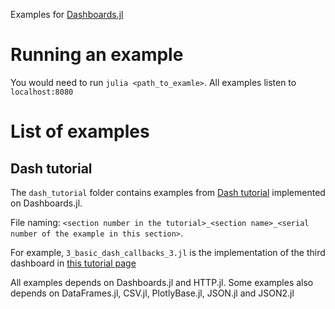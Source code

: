 Examples for [Dashboards.jl](https://github.com/waralex/Dashboards)

# Running an example 
You would need to run `julia <path_to_examle>`. All examples listen to `localhost:8080`

# List of examples

## Dash tutorial
The `dash_tutorial` folder contains examples from [Dash tutorial](https://dash.plot.ly/) implemented on Dashboards.jl.

File naming: ``<section number in the tutorial>_<section name>_<serial number of the example in this section>``.

For example, `3_basic_dash_callbacks_3.jl` is the implementation of the third dashboard in [this tutorial page](https://dash.plot.ly/getting-started-part-2)

All examples depends on Dashboards.jl and HTTP.jl. Some examples also depends on DataFrames.jl, CSV.jl, PlotlyBase.jl, JSON.jl and JSON2.jl
